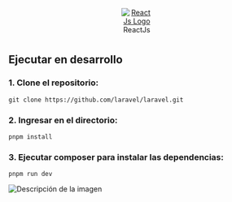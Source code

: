 <p align="center" style="width: 60px; height: 60px; margin-left: auto; margin-right: auto"><a href="https://react.dev" target="_blank"><img src="https://cdn.worldvectorlogo.com/logos/react-2.svg" alt="ReactJs Logo"></a>ReactJs</p>

## Ejecutar en desarrollo

### 1. Clone el repositorio:

```
git clone https://github.com/laravel/laravel.git
```

### 2. Ingresar en el directorio:

```
pnpm install
```

### 3. Ejecutar composer para instalar las dependencias:

```
pnpm run dev
```

 <image src="./public/Cafe_Restaurante.jpeg" alt="Descripción de la imagen">
